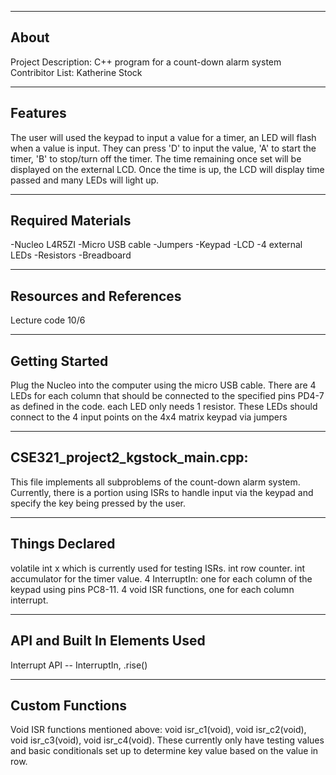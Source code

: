 -------------------
About
-------------------
Project Description: C++ program for a count-down alarm system
Contribitor List: Katherine Stock


--------------------
Features
--------------------
The user will used the keypad to input a value for a timer, an LED will flash when a value is input. They can press 'D' to input the value, 'A' to start the timer, 'B' to stop/turn off the timer. The time remaining once set will be displayed on the external LCD. Once the time is up, the LCD will display time passed and many LEDs will light up.

--------------------
Required Materials
--------------------
-Nucleo L4R5ZI 
-Micro USB cable 
-Jumpers 
-Keypad 
-LCD 
-4 external LEDs 
-Resistors 
-Breadboard 

--------------------
Resources and References
--------------------
Lecture code 10/6

--------------------
Getting Started
--------------------
Plug the Nucleo into the computer using the micro USB cable. There are 4 LEDs for each column that should be connected to the specified pins PD4-7 as defined in the code. each LED only needs 1 resistor. These LEDs should connect to the 4 input points on the 4x4 matrix keypad via jumpers 

--------------------
CSE321_project2_kgstock_main.cpp:
--------------------
This file implements all subproblems of the count-down alarm system. Currently, there is a portion using ISRs to handle input via the keypad and specify the key being pressed by the user.

----------
Things Declared
----------
volatile int x which is currently used for testing ISRs.
int row counter.
int accumulator for the timer value.
4 InterruptIn: one for each column of the keypad using pins PC8-11.
4 void ISR functions, one for each column interrupt.


----------
API and Built In Elements Used
----------
Interrupt API -- InterruptIn, .rise()

----------
Custom Functions
----------
Void ISR functions mentioned above:
void isr_c1(void), 
void isr_c2(void), 
void isr_c3(void), 
void isr_c4(void). 
These currently only have testing values and basic conditionals set up to determine key value based on the value in row.
